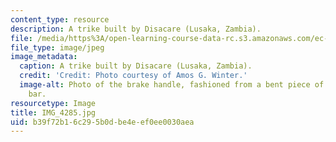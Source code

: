 ```yaml
---
content_type: resource
description: A trike built by Disacare (Lusaka, Zambia).
file: /media/https%3A/open-learning-course-data-rc.s3.amazonaws.com/ec-721-wheelchair-design-in-developing-countries-spring-2009/b39f72b16c295b0dbe4eef0ee0030aea_IMG_4285.jpg
file_type: image/jpeg
image_metadata:
  caption: A trike built by Disacare (Lusaka, Zambia).
  credit: 'Credit: Photo courtesy of Amos G. Winter.'
  image-alt: Photo of the brake handle, fashioned from a bent piece of round steel
    bar.
resourcetype: Image
title: IMG_4285.jpg
uid: b39f72b1-6c29-5b0d-be4e-ef0ee0030aea
---
```

